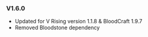 ### V1.6.0
- Updated for V Rising version 1.1.8 & BloodCraft 1.9.7
- Removed Bloodstone dependency

